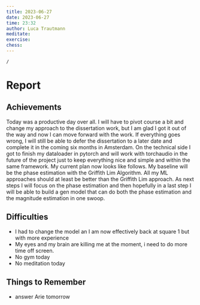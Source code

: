 ```yaml
---
title: 2023-06-27
date: 2023-06-27
time: 23:32
author: Luca Trautmann
meditate:
exercise:
chess: 
---
```

```ActivityHistory
/
```
# Report
## Achievements
Today was a productive day over all. I will have to pivot course a bit and change my approach to the dissertation work, but I am glad I got it out of the way and now I can move forward with the work. If everything goes wrong, I will still be able to defer the dissertation to a later date and complete it in the coming six months in Amsterdam.
On the technical side I got to finish my dataloader in pytorch and will work with torchaudio in the future of the project just to keep everything nice and simple and within the same framework. My current plan now looks like follows. My baseline will be the phase estimation with the Griffith Lim Algorithm. All my ML approaches should at least be better than the Griffith Lim  approach. As next steps I will focus on the phase estimation and then hopefully in a last step I will be able to build a gen model that can do both the phase estimation and the magnitude estimation in one swoop. 

## Difficulties
- I had to change the model an I am now effectively back at square 1 but with more experience
- My eyes and my brain are killing me at the moment, i need to do more time off screen. 
- No gym today
- No meditation today



## Things to Remember
- answer Arie tomorrow